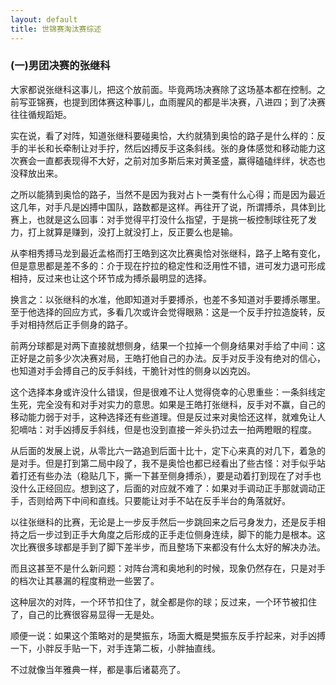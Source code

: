 ```yaml
---
layout: default
title: 世锦赛淘汰赛综述
---
```


### (一)男团决赛的张继科

大家都说张继科这事儿，把这个放前面。毕竟两场决赛除了这场基本都在控制。之前写亚锦赛，也提到团体赛这种事儿，血雨腥风的都是半决赛，八进四；到了决赛往往循规蹈矩。

实在说，看了对阵，知道张继科要碰奥恰，大约就猜到奥恰的路子是什么样的：反手的半长和长牵制让对手拧，然后凶搏反手这条斜线。张的身体感觉和移动能力这次赛会一直都表现得不大好，之前对加多斯后来对黄圣盛，赢得磕磕绊绊，状态也没释放出来。

之所以能猜到奥恰的路子，当然不是因为我对占卜一类有什么心得；而是因为最近这几年，对手凡是凶搏中国队，路数都是这样。再往开了说，所谓搏杀，具体到比赛上，也就是这么回事：对手觉得平打没什么指望，于是挑一板控制球往死了发力，打上就算是赚到，没打上就没打上，反正要么也是输。

从李相秀搏马龙到最近孟格而打王皓到这次比赛奥恰对张继科，路子上略有变化，但是意思都是差不多的：介于现在拧拉的稳定性和泛用性不错，进可发力退可形成相持，反过来也让这个环节成为搏杀最明显的选择。

换言之：以张继科的水准，他即知道对手要搏杀，也差不多知道对手要搏杀哪里。至于他选择的回应方式，多看几次或许会觉得眼熟：这是一个反手拧拉造旋转，反手对相持然后正手侧身的路子。

前两分球都是对两下直接就想侧身，结果一个拉掉一个侧身结果对手给了中间：这正好是之前多少次决赛对局，王皓打他自己的办法。反手对反手没有绝对的信心，也知道对手会搏自己的反手斜线，干脆针对性的侧身以凶克凶。

这个选择本身或许没什么错误，但是很难不让人觉得侥幸的心思重些：一条斜线定生死，完全没有和对手对实力的意思。如果是王皓打张继科，反手对不赢，自己的移动能力弱于对手，这种选择还有些道理。但是反过来对奥恰还这样，就难免让人犯嘀咕：对手凶搏反手斜线，但是也没到直接一斧头扔过去一拍两瞪眼的程度。

从后面的发展上说，从零比六一路追到后面十比十，定下心来真的对几下，着急的是对手。但是打到第二局中段了，我不是奥恰也都已经看出了些古怪：对手似乎站着打还有些办法（稳贴几下，撕一下甚至侧身搏杀），要是动着打到现在了对手也没什么正经回应。想到这了，后面的对应就不难了：如果对手调动正手那就调动正手，否则给两下中间和直线。只要能让对手不站在反手半台的角落就好。

以往张继科的比赛，无论是上一步反手然后一步跳回来之后弓身发力，还是反手相持之后一步过到正手大角度之后形成的正手走位侧身连续，脚下的能力是根本。这次比赛很多球都是手到了脚下差半步，而且整场下来都没有什么太好的解决办法。

而且这甚至不是什么新问题：对阵台湾和奥地利的时候，现象仍然存在，只是对手的档次让其暴漏的程度稍逊一些罢了。

这种层次的对阵，一个环节扣住了，就全都是你的球；反过来，一个环节被扣住了，自己的比赛很容易显得一无是处。

顺便一说：如果这个策略对的是樊振东，场面大概是樊振东反手拧起来，对手凶搏一下，小胖反手贴一下，对手连第二板，小胖抽直线。

不过就像当年雅典一样，都是事后诸葛亮了。
